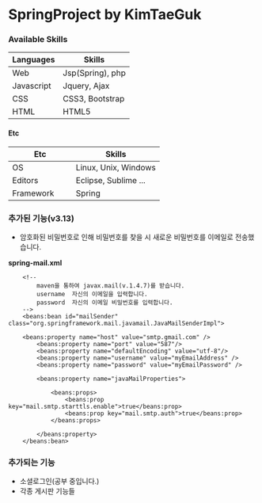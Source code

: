 SpringProject by KimTaeGuk
===================

###  Available Skills
Languages             | Skills           |
----------------------|------------------|
Web                   | Jsp(Spring), php |
Javascript            | Jquery, Ajax     | 
CSS                   | CSS3, Bootstrap  |
HTML                  | HTML5            |

#### Etc
Etc                   | Skills               |
----------------------|----------------------|
OS                    | Linux, Unix, Windows |
Editors               | Eclipse, Sublime ... | 
Framework             | Spring               |


### 추가된 기능(v3.13)
- 암호화된 비밀번호로 인해 비밀번호를 찾을 시 새로운 비밀번호를 이메일로 전송했습니다.

**spring-mail.xml**
```
    <!-- 
        maven을 통하여 javax.mail(v.1.4.7)를 받습니다.
        username  자신의 이메일을 입력합니다.
        password  자신의 이메일 비밀번호를 입력합니다.
    -->
    <beans:bean id="mailSender" class="org.springframework.mail.javamail.JavaMailSenderImpl">
        
	<beans:property name="host" value="smtp.gmail.com" />
        <beans:property name="port" value="587"/>
        <beans:property name="defaultEncoding" value="utf-8"/>
        <beans:property name="username" value="myEmailAddress" />
        <beans:property name="password" value="myEmailPassword" />
		
        <beans:property name="javaMailProperties">
	
            <beans:props>
                <beans:prop key="mail.smtp.starttls.enable">true</beans:prop>
                <beans:prop key="mail.smtp.auth">true</beans:prop>
            </beans:props>
	
        </beans:property>
    </beans:bean>
```

### 추가되는 기능
- 소셜로그인(공부 중입니다.)
- 각종 게시판 기능들

